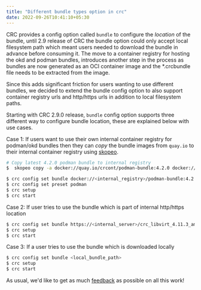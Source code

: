 ```yaml
---
title: "Different bundle types option in crc"
date: 2022-09-26T10:41:10+05:30
---
```


CRC provides a config option called `bundle` to configure the _location_ of the bundle, 
until 2.9 release of CRC the bundle option could only accept local filesystem path
which meant users needed to download the bundle in advance before consuming it. The move to a
container registry for hosting the okd and podman bundles, introduces another step in the
process as bundles are now generated as an OCI container image and the *.crcbundle file
needs to be extracted from the image.

Since this adds significant friction for users wanting to use different bundles, we decided
to extend the bundle config option to also support container registry urls and http/https urls
in addition to local filesystem paths.

Starting with CRC 2.9.0 release, `bundle` config option supports three different way to configure
bundle location, these are explained below with use cases.

Case 1: If users want to use their own internal container registry for podman/okd bundles then they can
_copy_ the bundle images from `quay.io` to their internal container registry using [skopeo](https://github.com/containers/skopeo).
```bash
# Copy latest 4.2.0 podman bundle to internal registry
$  skopeo copy -a docker://quay.io/crcont/podman-bundle:4.2.0 docker://<internal_registry>/podman-bundle:4.2.0

$ crc config set bundle docker://<internal_registry>/podman-bundle:4.2.0
$ crc config set preset podman
$ crc setup
$ crc start
```

Case 2: If user tries to use the bundle which is part of internal http/https location
```bash
$ crc config set bundle https://<internal_server>/crc_libvirt_4.11.3_amd64.crcbundle
$ crc setup
$ crc start
```

Case 3: If a user tries to use the bundle which is downloaded locally
```bash
$ crc config set bundle <local_bundle_path>
$ crc setup
$ crc start
```

As usual, we'd like to get as much [feedback](https://github.com/crc-org/crc/issues/new/choose) as possible on all this work!
